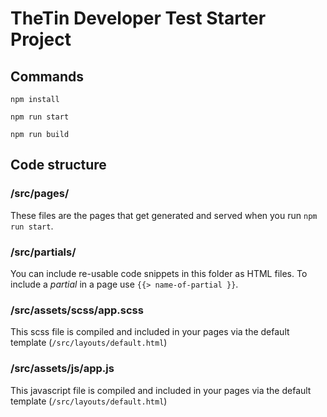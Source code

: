 # TheTin Developer Test Starter Project

## Commands
```
npm install
```

```
npm run start
```

```
npm run build
```

## Code structure

### /src/pages/
These files are the pages that get generated and served when you run ```npm run start```.

### /src/partials/
You can include re-usable code snippets in this folder as HTML files. To include a *partial* in a page use ```{{> name-of-partial }}```. 

### /src/assets/scss/app.scss
This scss file is compiled and included in your pages via the default template (```/src/layouts/default.html```)

### /src/assets/js/app.js
This javascript file is compiled and included in your pages via the default template (```/src/layouts/default.html```)